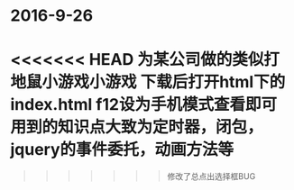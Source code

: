# 2016-9-26
<<<<<<< HEAD
为某公司做的类似打地鼠小游戏小游戏
下载后打开html下的index.html
f12设为手机模式查看即可
用到的知识点大致为定时器，闭包，jquery的事件委托，动画方法等
=======
>>>>>>> 修改了总点出选择框BUG
